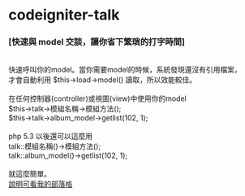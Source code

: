 codeigniter-talk
================
<h3>[快速與 model 交談，讓你省下繁瑣的打字時間]</h3>
<br>
快速呼叫你的model。當你需要model的時候，系統發現還沒有引用檔案，<br>
才會自動利用 $this->load->model() 讀取，所以效能較佳。<br>
<br>
在任何控制器(controller)或視圖(view)中使用你的model<br>
$this->talk->模組名稱->模組方法();<br>
$this->talk->album_model->getlist(102, 1);<br>
<br>
php 5.3 以後還可以這麼用<br>
talk::模組名稱()->模組方法();<br>
talk::album_model()->getlist(102, 1);<br>
<br>
就這麼簡單。<br>
<a href="http://jsnwork.kiiuo.com/archives/1642/php-codeigniter-%E5%BF%AB%E9%80%9F%E8%87%AA%E5%8B%95%E8%BC%89%E5%85%A5%E4%BD%A0%E7%9A%84model%E6%96%B9%E6%B3%95">說明可看我的部落格</a>
